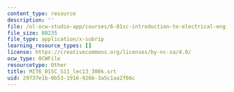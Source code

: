 ```yaml
---
content_type: resource
description: ''
file: /ol-ocw-studio-app/courses/6-01sc-introduction-to-electrical-engineering-and-computer-science-i-spring-2011/29737e1b0b53191692663a5c1aa2f66c_MIT6_01SC_S11_lec13_300k.srt
file_size: 80235
file_type: application/x-subrip
learning_resource_types: []
license: https://creativecommons.org/licenses/by-nc-sa/4.0/
ocw_type: OCWFile
resourcetype: Other
title: MIT6_01SC_S11_lec13_300k.srt
uid: 29737e1b-0b53-1916-9266-3a5c1aa2f66c
---
```

